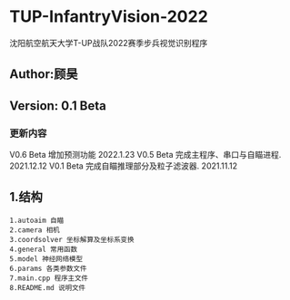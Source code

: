 # TUP-InfantryVision-2022
沈阳航空航天大学T-UP战队2022赛季步兵视觉识别程序
## Author:顾昊
## Version: 0.1 Beta
### 更新内容	
V0.6 Beta 增加预测功能 2022.1.23
V0.5 Beta 完成主程序、串口与自瞄进程. 2021.12.12
V0.1 Beta 完成自瞄推理部分及粒子滤波器. 2021.11.12
## 1.结构
    1.autoaim 自瞄
    2.camera 相机
    3.coordsolver 坐标解算及坐标系变换
    4.general 常用函数
    5.model 神经网络模型
    6.params 各类参数文件
    7.main.cpp 程序主文件
    8.README.md 说明文件

